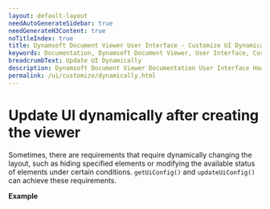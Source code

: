 ```yaml
---
layout: default-layout
needAutoGenerateSidebar: true
needGenerateH3Content: true
noTitleIndex: true
title: Dynamsoft Document Viewer User Interface - Customize UI Dynamically
keywords: Documentation, Dynamsoft Document Viewer, User Interface, Customize Dynamically
breadcrumbText: Update UI Dynamically
description: Dynamsoft Document Viewer Documentation User Interface How to Customize UI dynamically 
permalink: /ui/customize/dynamically.html
---
```



# Update UI dynamically after creating the viewer

Sometimes, there are requirements that require dynamically changing the layout, such as hiding specified elements or modifying the available status of elements under certain conditions. `getUiConfig()` and `updateUiConfig()` can achieve these requirements.

**Example**

<!-- - **Step one**: Get current UiConfig by using method [`getUiConfig()`]().
    ```typescript
    const editViewer = new DDV.EditViewer({
        containerId: "viewer",
    });
    const uiConfig = editViewer.getUiConfig();
    ```
- **Step two**: Reverse two elements in its children.
    ```typescript
    uiConfig.children.reverse();
    ```
- **Step three**: Update the revised UiConfig by using method [`updateUiConfig()`]().
    ```typescript
    editViewer.updateUiConfig(uiConfig);
    ``` -->